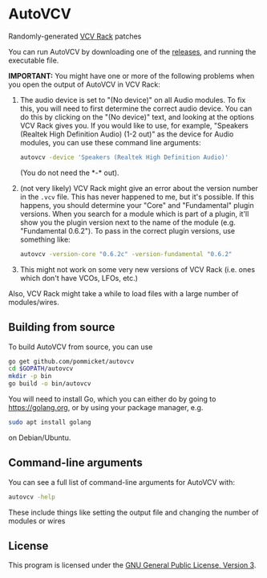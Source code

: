 # AutoVCV

Randomly-generated [VCV Rack](https://vcvrack.com/) patches

You can run AutoVCV by downloading one of the
[releases](https://github.com/pommicket/autovcv/releases),
and running the executable file.

**IMPORTANT:** You might have one or more of the following problems
when you open the output of AutoVCV in VCV Rack:
1. The audio device is set to "(No device)" on all Audio modules.
   To fix this, you will need to first determine the correct audio device.
   You can do this by clicking on the "(No device)" text, and
   looking at the options VCV Rack gives you. If you would like to use,
   for example, "Speakers (Realtek High Definition Audio) (1-2 out)" as
   the device for Audio modules, you can use these command line arguments:
   ```bash
   autovcv -device 'Speakers (Realtek High Definition Audio)'
   ```

   (You do not need the \*-\* out).

2. (not very likely)
   VCV Rack might give an error about the version number in the `.vcv` file.
   This has never happened to me, but it's possible. If this happens,
   you should determine your "Core" and "Fundamental" plugin versions.
   When you search for a module which is part of a plugin, it'll show you
   the plugin version next to the name of the module (e.g. "Fundamental 0.6.2").
   To pass in the correct plugin versions, use something like:

   ```bash
   autovcv -version-core "0.6.2c" -version-fundamental "0.6.2"
   ```
3. This might not work on some very new versions of VCV Rack (i.e. ones which don't have VCOs, LFOs, etc.)

Also, VCV Rack might take a while to load files with a large number of modules/wires.

## Building from source

To build AutoVCV from source, you can use

```bash
go get github.com/pommicket/autovcv
cd $GOPATH/autovcv
mkdir -p bin
go build -o bin/autovcv
```

You will need to install Go, which you can either do by going to
https://golang.org, or by using your package manager, e.g.
```bash
sudo apt install golang
```
on Debian/Ubuntu.

## Command-line arguments


You can see a full list of command-line arguments for AutoVCV with:

```bash
autovcv -help
```

These include things like setting the output file and changing the number
of modules or wires

## License

This program is licensed under the [GNU General Public License, Version 3](https://www.gnu.org/licenses/gpl-3.0.en.html).
